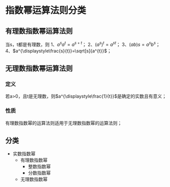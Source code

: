 # 指数幂运算法则分类
## 有理数指数幂运算法则
当s，t都是有理数，则
1、$a^{s}a^{t}=a^{s+t}$；
2、$(a^{s})^{t}=a^{st}$；
3、$(ab)s=a^{s}b^{s}$；
4、$a^{\displaystyle\frac{s}{t}}=\sqrt[s]{a^{t}}$；

## 无理数指数幂运算法则
### 定义
若a>0，且t是无理数，则$a^{\displaystyle\frac{1}{t}}$是确定的实数且有意义；

### 性质
有理数指数幂的运算法则适用于无理数指数幂的运算法则；

## 分类
- 实数指数幂
	- 有理数指数幂
		- 整数指数幂
		- 分数指数幂
	- 无理数指数幂
